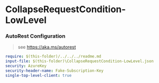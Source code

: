 # CollapseRequestCondition-LowLevel

### AutoRest Configuration

> see https://aka.ms/autorest

```yaml
require: $(this-folder)/../../../readme.md
input-file: $(this-folder)\CollapseRequestCondition-LowLevel.json
security: AzureKey
security-header-name: Fake-Subscription-Key
single-top-level-client: true
```